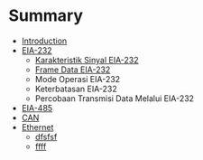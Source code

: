 # Summary

* [Introduction](README.md)
* [EIA-232](eia-232.md)
  * [Karakteristik Sinyal EIA-232](eia-232/karakteristik-sinyal-eia-232.md)
  * [Frame Data EIA-232](eia-232/frame-data-eia-232.md)
  * Mode Operasi EIA-232
  * Keterbatasan EIA-232
  * Percobaan Transmisi Data Melalui EIA-232
* [EIA-485](eia-485.md)
* [CAN](can.md)
* [Ethernet](ethernet.md)
  * [dfsfsf](ethernet/dfsfsf.md)
  * [ffff](ethernet/ffff.md)

